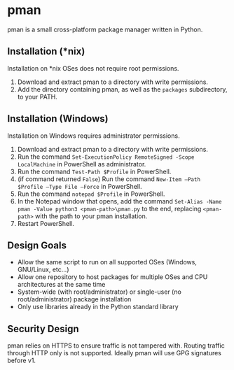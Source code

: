 # pman
pman is a small cross-platform package manager written in Python.

## Installation (*nix)
Installation on *nix OSes does not require root permissions.
1. Download and extract pman to a directory with write permissions.
2. Add the directory containing pman, as well as the `packages` subdirectory, to your PATH.

## Installation (Windows)
Installation on Windows requires administrator permissions.
1. Download and extract pman to a directory with write permissions.
2. Run the command `Set-ExecutionPolicy RemoteSigned -Scope LocalMachine` in PowerShell as administrator.
3. Run the command `Test-Path $Profile` in PowerShell.
4. (if command returned `False`) Run the command `New-Item –Path $Profile –Type File –Force` in PowerShell.
5. Run the command `notepad $Profile` in PowerShell.
6. In the Notepad window that opens, add the command `Set-Alias -Name pman -Value python3 <pman-path>\pman.py` to the end, replacing `<pman-path>` with the path to your pman installation.
7. Restart PowerShell.

## Design Goals 
- Allow the same script to run on all supported OSes (Windows, GNU/Linux, etc...)
- Allow one repository to host packages for multiple OSes and CPU architectures at the same time
- System-wide (with root/administrator) or single-user (no root/administrator) package installation
- Only use libraries already in the Python standard library

## Security Design
pman relies on HTTPS to ensure traffic is not tampered with. Routing traffic through HTTP only is not supported.
Ideally pman will use GPG signatures before v1.